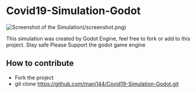 # Covid19-Simulation-Godot

![Screenshot of the Simulation(/screenshot.png)](https://github.com/mani144/Covid19-Simulation-Godot)

This simulation was created by Godot Engine, feel free to fork or add to this project.
Stay safe
Please Support the godot game engine

## How to contribute
 - Fork the project
 - git clone https://github.com/mani144/Covid19-Simulation-Godot.git
 
